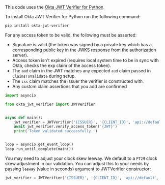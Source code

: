 This code uses the [Okta JWT Verifier for Python](https://github.com/okta/okta-jwt-verifier-python).

To install Okta JWT Verifier for Python run the following command:
```sh
pip install okta-jwt-verifier
```

For any access token to be valid, the following must be asserted:

- Signature is valid (the token was signed by a private key which has a corresponding public key in the JWKS response from the authorization server).
- Access token isn't expired (requires local system time to be in sync with Okta, checks the exp claim of the access token).
- The `aud` claim in the JWT matches any expected `aud` claim passed in `ClaimsToValidate` during setup.
- The `iss` claim matches the issuer the verifier is constructed with.
- Any custom claim assertions that you add are confirmed


```py
import asyncio

from okta_jwt_verifier import JWTVerifier


async def main():
    jwt_verifier = JWTVerifier('{ISSUER}', '{CLIENT_ID}', 'api://default')
    await jwt_verifier.verify_access_token('{JWT}')
    print('Token validated successfully.')


loop = asyncio.get_event_loop()
loop.run_until_complete(main())
```

You may need to adjust your clock skew leeway. We default to a `PT2M` clock skew adjustment in our validation. You can adjust this to your needs by passing `leeway` (value in seconds) argument to JWTVerifier constructor:

```py
jwt_verifier = JWTVerifier('{ISSUER}', '{CLIENT_ID}', 'api://default', leeway=60)
```
